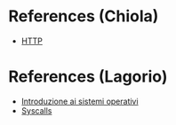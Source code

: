 
# References (Chiola)
- [HTTP](https://developer.mozilla.org/en-US/docs/Web/HTTP)


# References (Lagorio)

- [Introduzione ai sistemi operativi](https://www.okpedia.it/sistema-operativo)
- [Syscalls](https://syscalls.w3challs.com/)
